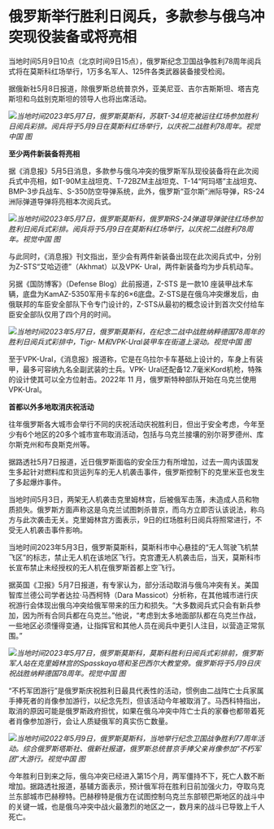 # 俄罗斯举行胜利日阅兵，多款参与俄乌冲突现役装备或将亮相

当地时间5月9日10点（北京时间9日15点），俄罗斯纪念卫国战争胜利78周年阅兵式将在莫斯科红场举行，1万多名军人、125件各类武器装备接受检阅。

据俄新社5月8日报道，除俄罗斯总统普京外，亚美尼亚、吉尔吉斯斯坦、塔吉克斯坦和乌兹别克斯坦的领导人也将出席活动。

![](https://inews.gtimg.com/om_bt/OcqXf5WLBssA3BWFWu7r4nxXToe0DViKpikOob4eyYejcAA/1000)_当地时间2023年5月7日，俄罗斯莫斯科，苏联T-34坦克被运往红场参加胜利日阅兵彩排。阅兵将于5月9日在莫斯科红场举行，以庆祝二战胜利78周年。视觉中国
图_

**至少两件新装备将亮相**

据《消息报》5月5日消息，多款参与俄乌冲突的俄罗斯军队现役装备将在此次阅兵式中亮相，如T-90M主战坦克、T-72BZM主战坦克、T-14“阿玛塔”主战坦克、BMP-3步兵战车、S-350防空导弹系统，此外，俄罗斯“亚尔斯”洲际导弹，RS-24洲际弹道导弹将亮相本次阅兵式。

![](https://inews.gtimg.com/om_bt/O0y10taP4UHr_XbjRUqZJ9qkTgoCk6tGtTYkscC-rEKFAAA/1000)_当地时间2023年5月7日，俄罗斯莫斯科，俄罗斯RS-24弹道导弹驶往红场参加胜利日阅兵式彩排。阅兵将于5月9日在莫斯科红场举行，以庆祝二战胜利78周年。视觉中国
图_

与此同时，《消息报》刊文指出，至少会有两件新装备出现在此次阅兵式中，分别为Z-STS“艾哈迈德”（Akhmat）以及VPK-
Ural，两件新装备均为步兵机动车。

另据《国防博客》（Defense Blog）此前报道，Z-STS 是一款10
座装甲战术车辆，底盘为KamAZ-5350军用卡车的6×6底盘。Z-STS是在俄乌冲突爆发后，由俄联邦的车臣安全部队下令专门设计的，Z-STS从最初的概念设计到首次交付给车臣安全部队仅用了四个月的时间。

![](https://inews.gtimg.com/om_bt/OBtxCzxmE3v86q2A0LnmXBAhrqgH0IfZn6eAKdr4xPyyEAA/1000)_当地时间2023年5月7日，俄罗斯莫斯科，在纪念二战中战胜纳粹德国78周年的胜利日阅兵式彩排中，Tigr-
M和VPK-Ural装甲车在街道上滚动。视觉中国 图_

至于VPK-Ural，《消息报》报道称，它是在乌拉尔卡车基础上设计的，车身上有装甲，最多可容纳九名全副武装的士兵。VPK-
Ural还配备12.7毫米Kord机枪，特殊的设计使其可以全方位射击。2022年 11 月，俄罗斯特种部队开始在乌克兰使用VPK-Ural。

**首都以外多地取消庆祝活动**

往年俄罗斯各大城市会举行不同的庆祝活动庆祝胜利日，但出于安全考虑，今年至少有6个地区的20多个城市宣布取消活动，包括与乌克兰接壤的别尔哥罗德州、库尔斯克州和布良斯克州等。

据路透社5月7日报道，近日俄罗斯面临的安全压力有所增加，过去一周内该国发生多起针对燃料库和货运列车的无人机袭击事件，俄罗斯控制下的克里米亚也发生了多起爆炸事件。

当地时间5月3日，两架无人机袭击克里姆林宫，后被俄军击落，未造成人员和物质损失。俄罗斯方面声称这是乌克兰试图刺杀普京，而乌方立即否认该说法，称乌方与此次袭击无关。克里姆林宫方面表示，9日的红场胜利日阅兵将照常进行，不受无人机袭击事件影响。

当地时间2023年5月3日，俄罗斯莫斯科，莫斯科市中心悬挂的“无人驾驶飞机禁飞区”的标志，禁止无人机在该地区飞行。克宫遭无人机袭击后，当天，莫斯科市长宣布禁止未经授权的无人机在俄罗斯首都上空飞行。

据英国《卫报》5月7日报道，有专家认为，部分活动取消与俄乌冲突有关。美国智库兰德公司学者达拉·马西柯特（Dara
Massicot）分析称，在其他城市进行庆祝游行会体现出俄乌冲突给俄军带来的压力和损失。“大多数阅兵式只会有新兵参加，因为所有合同兵都在乌克兰。”他说，“考虑到太多地面部队都在乌克兰作战，一些地区必须懂得变通，让指挥官和其他人员在阅兵中更引人注目，以营造正常氛围。”

![](https://inews.gtimg.com/om_bt/O6U_8Lgd5PZLhBxRiN-WlpREEDjj9H1bxFtpL0PkGL_b0AA/1000)_当地时间2023年5月7日，俄罗斯莫斯科，莫斯科胜利日阅兵式彩排前，俄罗斯军人站在克里姆林宫的Spasskaya塔和圣巴西尔大教堂旁。俄罗斯将于5月9日庆祝战胜纳粹德国78周年。视觉中国
图_

“不朽军团游行”是俄罗斯庆祝胜利日最具代表性的活动，惯例由二战阵亡士兵家属手捧死者的肖像参加游行，以纪念先烈，但该活动今年被取消了。马西科特指出，取消的原因可能是俄罗斯政府担忧，如果在俄乌冲突中阵亡士兵的家眷也都带着死者肖像参加游行，会让人质疑俄军的真实伤亡数量。

![](https://inews.gtimg.com/om_bt/OQ_1QPDzG3kpFuZM38evPUCPkVqq2qxqe1cCPWGUb6G4wAA/1000)_当地时间2022年5月9日，俄罗斯莫斯科，当地举行纪念卫国战争胜利77周年活动。综合俄罗斯塔斯社、俄新社报道，俄罗斯总统普京手捧父亲肖像参加“不朽军团”大游行。视觉中国
图_

今年胜利日到来之际，俄乌冲突已经进入第15个月，两军僵持不下，死亡人数不断增加。据路透社报道，基辅方面表示，预计俄军将在胜利日前加强火力，夺取乌克兰东部城市巴赫穆特。巴赫穆特是俄方在试图控制乌克兰东部顿巴斯地区的战斗中的关键一城，也是俄乌冲突中战火最激烈的地区之一，数月来的战斗已导致上千人死亡。

